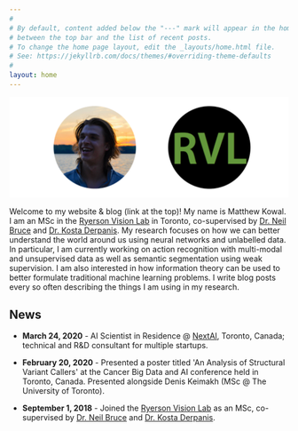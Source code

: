 ```yaml
---
#
# By default, content added below the "---" mark will appear in the home page
# between the top bar and the list of recent posts.
# To change the home page layout, edit the _layouts/home.html file.
# See: https://jekyllrb.com/docs/themes/#overriding-theme-defaults
#
layout: home
---
```


![Ryerson](images/profile_rvl.png)

Welcome to my website & blog (link at the top)! My name is Matthew Kowal. I am an MSc in the [Ryerson Vision Lab](https://ryersonvisionlab.github.io/) in Toronto, co-supervised by [Dr. Neil Bruce](https://cs.ryerson.ca/~bruce/) and [Dr. Kosta Derpanis](https://cs.ryerson.ca/~kosta/). My research focuses on how we can better understand the world around us using neural networks and unlabelled data. In particular, I am currently working on action recognition with multi-modal and unsupervised data as well as semantic segmentation using weak supervision. I am also interested in how information theory can be used to better formulate traditional machine learning problems. I write blog posts every so often describing the things I am using in my research.


## News

* **March 24, 2020** - AI Scientist in Residence @ [NextAI](https://www.nextcanada.com/next-ai/), Toronto, Canada; technical and R&D consultant for multiple startups.

* **February 20, 2020** - Presented a poster titled 'An Analysis of Structural Variant Callers' at the Cancer Big Data and AI conference held in Toronto, Canada. Presented alongside Denis Keimakh (MSc @ The University of Toronto). 

* **September 1, 2018** - Joined the [Ryerson Vision Lab](https://ryersonvisionlab.github.io/) as an MSc, co-supervised by [Dr. Neil Bruce](https://cs.ryerson.ca/~bruce/) and [Dr. Kosta Derpanis](https://cs.ryerson.ca/~kosta/).
